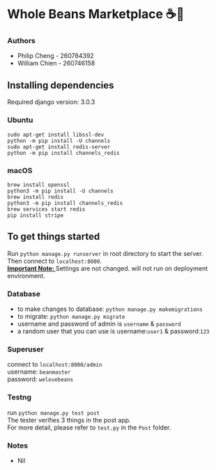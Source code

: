 # Whole Beans Marketplace ☕️🌿

### Authors
* Philip Cheng - 260784392
* William Chien - 260746158

## Installing dependencies
Required django version: 3.0.3
### Ubuntu
```sudo apt-get install libssl-dev```\
```python -m pip install -U channels```\
```sudo apt-get install redis-server```\
```python -m pip install channels_redis```
### macOS
```brew install openssl```\
```python3 -m pip install -U channels```\
```brew install redis```\
```python3 -m pip install channels_redis```\
```brew services start redis```\
```pip install stripe```

## To get things started
Run ```python manage.py runserver``` in root directory to start the server. <br />
Then connect to ```localhost:8000```. <br />
<u><b>Important Note: </b></u> Settings are not changed. will not run on deployment environment.

### Database
* to make changes to database: ```python manage.py makemigrations```
* to migrate: ```python manage.py migrate```
* username and password of admin is ```username``` & ```password```
* a random user that you can use is username:```user1``` & password:```123```

### Superuser
connect to ```localhost:8000/admin``` <br />
username: ```beanmaster``` <br />
password: ```welovebeans``` <br />

### Testng
run ```python manage.py test post```\
The tester verifies 3 things in the post app.\
For more detail, please refer to ```test.py``` in the ```Post``` folder.

### Notes
* Nil
